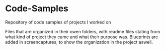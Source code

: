 # Code-Samples
Repository of code samples of projects I worked on

Files that are organized in their owen folders, with readme files stating from what kind of project they came and what their purpose was.
Blueprints are added in screencaptures, to show the organization in the project aswell.
